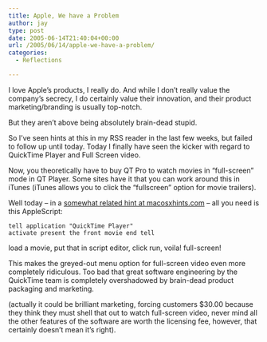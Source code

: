 ```yaml
---
title: Apple, We have a Problem
author: jay
type: post
date: 2005-06-14T21:40:04+00:00
url: /2005/06/14/apple-we-have-a-problem/
categories:
  - Reflections

---
```

I love Apple’s products, I really do. And while I don’t really value the company’s secrecy, I do certainly value their innovation, and their product marketing/branding is usually top-notch.

But they aren’t above being absolutely brain-dead stupid.

So I’ve seen hints at this in my RSS reader in the last few weeks, but failed to follow up until today. Today I finally have seen the kicker with regard to QuickTime Player and Full Screen video.

Now, you theoretically have to buy QT Pro to watch movies in “full-screen” mode in QT Player. Some sites have it that you can work around this in iTunes (iTunes allows you to click the “fullscreen” option for movie trailers).

Well today &#8211; in a [somewhat related hint at macosxhints.com][1] &#8211; all you need is this AppleScript:

<code class="highlighter-rouge">tell application "QuickTime Player"  activate  present the front movie  end tell</code>

load a movie, put that in script editor, click run, voila! full-screen!

This makes the greyed-out menu option for full-screen video even more completely ridiculous. Too bad that great software engineering by the QuickTime team is completely overshadowed by brain-dead product packaging and marketing.

(actually it could be brilliant marketing, forcing customers $30.00 because they think they must shell that out to watch full-screen video, never mind all the other features of the software are worth the licensing fee, however, that certainly doesn’t mean it’s right).

 [1]: //www.macosxhints.com/article.php?story=20050527181101387&lsrc=osxh"